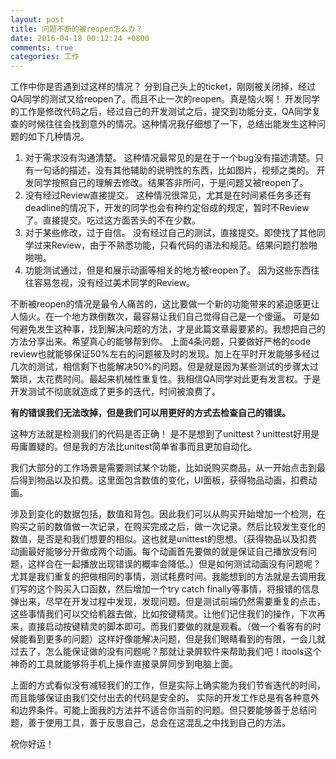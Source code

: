 ```yaml
---
layout: post
title: 问题不断的被reopen怎么办？
date: 2016-04-18 00:12:24 +0800
comments: true
categories: 工作
---
```

工作中你是否遇到过这样的情况？
分到自己头上的ticket，刚刚被关闭掉，经过QA同学的测试又给reopen了。而且不止一次的reopen。真是恼火啊！
开发同学的工作是修改代码之后，经过自己的开发测试之后，提交到功能分支，QA同学复查的时候往往会找到意外的情况。这种情况我仔细想了一下，总结出能发生这种问题的如下几种情况。
<!--more-->

1. 对于需求没有沟通清楚。
这种情况最常见的是在于一个bug没有描述清楚。只有一句话的描述，没有其他辅助的说明性的东西，比如图片，视频之类的。
开发同学按照自己的理解去修改。结果答非所问，于是问题又被reopen了。
2. 没有经过Review直接提交。
这种情况很常见，尤其是在时间紧任务多还有deadline的情况下，开发的同学也会有种约定俗成的规定，暂时不Review了。直接提交。吃过这方面苦头的不在少数。
2. 对于某些修改，过于自信。
没有经过自己的测试，直接提交。即使找了其他同学过来Review，由于不熟悉功能，只看代码的语法和规范。结果问题打脸啪啪啪。
3. 功能测试通过，但是和展示动画等相关的地方被reopen了。
因为这些东西往往容易忽视，没有经过美术同学的Review。

不断被reopen的情况是最令人痛苦的，这比要做一个新的功能带来的紧迫感更让人恼火。在一个地方跌倒数次，最容易让我们自己觉得自己是一个傻逼。
可是如何避免发生这种事，找到解决问题的方法，才是此篇文章最要紧的。我想把自己的方法分享出来。希望真心的能够帮到你。
上面4条问题，只要做好严格的code review也就能够保证50%左右的问题被及时的发现。加上在平时开发能够多经过几次的测试，相信剩下也能解决50%的问题。但是就是因为某些测试的步骤太过繁琐，太花费时间。最起来机械性重复性。我相信QA同学对此更有发言权。于是开发测试不彻底就造成了更多的迭代，时间被浪费了。

**有的错误我们无法改掉，但是我们可以用更好的方式去检查自己的错误。**

这种方法就是检测我们的代码是否正确！
是不是想到了unittest？unittest好用是毋庸置疑的。但是我的方法比unitest简单省事而且更加自动化。

我们大部分的工作场景是需要测试某个功能，比如说购买商品，从一开始点击到最后得到物品以及扣费。这里面包含数值的变化，UI面板，获得物品动画，扣费动画。

涉及到变化的数据包括，数值和背包。因此我们可以从购买开始增加一个检测，在购买之前的数值做一次记录，在购买完成之后，做一次记录。然后比较发生变化的数值，是否是和我们想要的相似。这也就是unittest的思想。（获得物品以及扣费动画最好能够分开做成两个动画。每个动画首先要做的就是保证自己播放没有问题，这样合在一起播放出现错误的概率会降低。）但是如何测试动画没有问题呢？尤其是我们重复的把做相同的事情，测试耗费时间。我能想到的方法就是去调用我们写的这个购买入口函数，然后增加一个try catch finally等事情，将报错的信息弹出来，尽早在开发过程中发现，发现问题。但是测试前端仍然需要重复的点击，这些事情我们可以交给机器去做，比如按键精灵。让他们记住我们的操作，下次再来，直接启动按键精灵的脚本即可。而我们要做的就是观看。（做一个看客有的时候能看到更多的问题）这样好像能解决问题，但是我们眼睛看到的有限，一会儿就过去了，怎么能保证做的没有问题呢？那就让录屏软件来帮助我们吧！itools这个神奇的工具就能够将手机上操作直接录屏同步到电脑上面。

上面的方式看似没有减轻我们的工作，但是实际上确实能为我们节省迭代的时间，而且能够保证由我们交付出去的代码是安全的。
实际的开发工作总是有各种意外和边界条件。可能上面我的方法并不适合你当前的问题。但只要能够善于总结问题，善于使用工具，善于反思自己，总会在这混乱之中找到自己的方法。

祝你好运！






